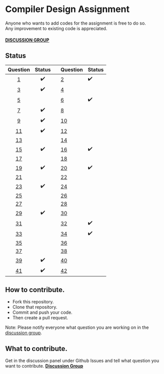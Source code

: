 # Compiler Design Assignment


Anyone who wants to add codes for the assignment is free to do so.<br>
Any improvement to existing code is appreciated.
#### [**DISCUSSION GROUP**](https://github.com/sdsubhajitdas/Compiler-Design-Assignment/issues/1)

## Status
|Question  	|Status	|   	|Question	|Status	|
|:-:	|:-:	|---	|---	|---	|
|[1](1.c) 	|✔️		|		|[2](2.c) 	|✔️		|
|[3](3.c) 	|✔️		|		|[4](4.c) 	|		|
|[5](5.c) 	|		|		|[6](6.c) 	|✔️		|
|[7](7.c) 	|✔️		|		|[8](8.c) 	|		|
|[9](9.c) 	|✔️		|		|[10](10.c) 	|		|
|[11](11.c) 	|✔️		|		|[12](12.c) 	|		|
|[13](13.c) 	|		|		|[14](14.c) 	|		|
|[15](15.c) 	|✔️		|		|[16](16.c) 	|✔️		|
|[17](17.c) 	|		|		|[18](18.c) 	|		|
|[19](19.c) 	|✔️		|		|[20](20.c) 	|✔️		|
|[21](21.c) 	|		|		|[22](22.c) 	|		|
|[23](23.c) 	|✔️		|		|[24](24.c) 	|		|
|[25](25.c) 	|		|		|[26](26.c) 	|		|
|[27](27.c) 	|		|		|[28](28.c) 	|		|
|[29](29.c) 	|✔️		|		|[30](30.c) 	|		|
|[31](31.c) 	|		|		|[32](32.c) 	|✔️		|
|[33](33.c) 	|		|		|[34](34.c) 	|✔️		|
|[35](35.c) 	|		|		|[36](36.c) 	|		|
|[37](37.c) 	|		|		|[38](38.c) 	|		|
|[39](39.c) 	|✔️		|		|[40](40.c) 	|		|
|[41](41.c) 	|✔️		|		|[42](42.c) 	|		|

## How to contribute.
 - Fork this repository.
 - Clone that repository.
 - Commit and push your code.
 - Then create a pull request.
 
Note: Please notify everyone what question you are working on in the [discussion group](https://github.com/sdsubhajitdas/Compiler-Design-Assignment/issues/1).

## What to contribute.
Get in the discussion panel under Github Issues and tell what question you want to contribute. [**Discussion Group**](https://github.com/sdsubhajitdas/Compiler-Design-Assignment/issues/1)
